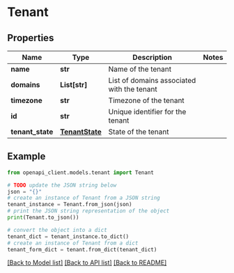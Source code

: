 # Tenant


## Properties

Name | Type | Description | Notes
------------ | ------------- | ------------- | -------------
**name** | **str** | Name of the tenant | 
**domains** | **List[str]** | List of domains associated with the tenant | 
**timezone** | **str** | Timezone of the tenant | 
**id** | **str** | Unique identifier for the tenant | 
**tenant_state** | [**TenantState**](TenantState.md) | State of the tenant | 

## Example

```python
from openapi_client.models.tenant import Tenant

# TODO update the JSON string below
json = "{}"
# create an instance of Tenant from a JSON string
tenant_instance = Tenant.from_json(json)
# print the JSON string representation of the object
print(Tenant.to_json())

# convert the object into a dict
tenant_dict = tenant_instance.to_dict()
# create an instance of Tenant from a dict
tenant_form_dict = tenant.from_dict(tenant_dict)
```
[[Back to Model list]](../README.md#documentation-for-models) [[Back to API list]](../README.md#documentation-for-api-endpoints) [[Back to README]](../README.md)


